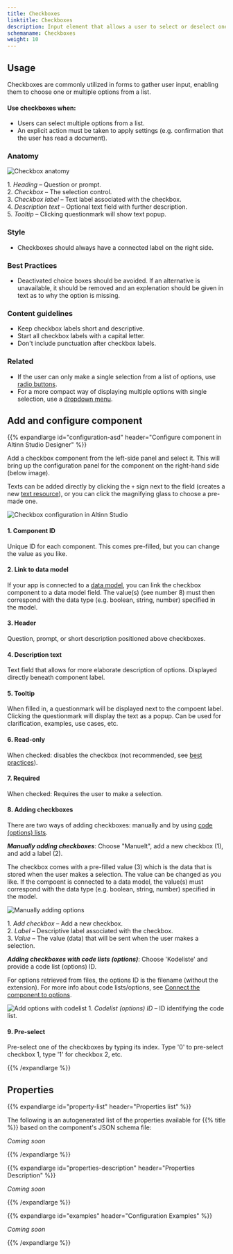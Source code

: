 ```yaml
---
title: Checkboxes
linktitle: Checkboxes
description: Input element that allows a user to select or deselect one or more options
schemaname: Checkboxes
weight: 10
---
```


## Usage

Checkboxes are commonly utilized in forms to gather user input,
 enabling them to choose one or multiple options from a list.
 
 #### Use checkboxes when:
 * Users can select multiple options from a list.
 * An explicit action must be taken to apply settings (e.g. confirmation that the user has read a document).

### Anatomy

![Checkbox anatomy](Checkbox-anatomy.png)

1\. *Heading* – Question or prompt.  
2\. *Checkbox* – The selection control.  
3\. *Checkbox label* – Text label associated with the checkbox.  
4\. *Description text* – Optional text field with further description.  
5\. *Tooltip* – Clicking questionmark will show text popup.

### Style

* Checkboxes should always have a connected label on the right side.

### Best Practices

* Deactivated choice boxes should be avoided.
 If an alternative is unavailable, it should be removed and an explenation should be given in text as to why the option is missing.

 ### Content guidelines

* Keep checkbox labels short and descriptive.
* Start all checkbox labels with a capital letter.
* Don't include punctuation after checkbox labels.

### Related

* If the user can only make a single selection from a list of options, use [radio buttons](../radiobuttons).
* For a more compact way of displaying multiple options with single selection, use a [dropdown menu](../dropdown).

## Add and configure component
{{% expandlarge id="configuration-asd" header="Configure component in Altinn Studio Designer" %}}

Add a checkbox component from the left-side panel and select it. This will bring up the configuration panel for the component on the right-hand side (below image).

Texts can be added directly by clicking the `+` sign next to the field
 (creates a new [text resource](/app/development/ux/texts/#add-and-change-texts-in-an-application)), or you can click the magnifying glass to choose a pre-made one.

![Checkbox configuration in Altinn Studio](Checkbox-settings-anatomy.png)

#### 1. Component ID
Unique ID for each component. This comes pre-filled, but you can change the value as you like.

#### 2. Link to data model
If your app is connected to a [data model](/app/development/data/data-modeling#data-models),
 you can link the checkbox component to a data model field.
 The value(s) (see number 8) must then correspond with the data type (e.g. boolean, string, number) specified in the model.

#### 3. Header
Question, prompt, or short description positioned above checkboxes.

#### 4. Description text
Text field that allows for more elaborate description of options. Displayed directly beneath component label.

#### 5. Tooltip
When filled in, a questionmark will be displayed next to the compoent label. Clicking the questionmark will display the text as a popup.
Can be used for clarification, examples, use cases, etc.

#### 6. Read-only
When checked: disables the checkbox (not recommended, see [best practices](#best-practices)).

#### 7. Required
When checked: Requires the user to make a selection.

#### 8. Adding checkboxes
There are two ways of adding checkboxes: manually and by using [code (options) lists](/app/development/data/options/).

***Manually adding checkboxes***: Choose "Manuelt", add a new checkbox (1), and add a label (2).

The checkbox comes with a pre-filled value (3) which is the data that is stored when the user makes a selection.
 The value can be changed as you like.
 If the compoent is connected to a data model, the value(s) must correspond with the data type (e.g. boolean, string, number) specified in the model.

![Manually adding options](manually-add-options.png)

1\. *Add checkbox* – Add a new checkbox.  
2\. *Label* – Descriptive label associated with the checkbox.   
3\. *Value* – The value (data) that will be sent when the user makes a selection.

***Adding checkboxes with code lists (options)***: Choose 'Kodeliste' and provide a code list (options) ID.

For options retrieved from files, the options ID is the filename (without the extension).
For more info about code lists/options, see [Connect the component to options](/app/development/data/options/#connect-the-component-to-options-code-list).

![Add options with codelist](add-options-with-codelist.png)
1\. *Codelist (options) ID* – ID identifying the code list.

#### 9. Pre-select
Pre-select one of the checkboxes by typing its index.
Type '0' to pre-select checkbox 1, type '1' for checkbox 2, etc.

{{% /expandlarge %}}

## Properties

{{% expandlarge id="property-list" header="Properties list" %}}

The following is an autogenerated list of the properties available for {{% title %}} based on the component's JSON schema file:

*Coming soon*
<!-- Insert shortcode `component-props` that automatically generates a list of component properties from the component's json schema.
The component name can be explicitly given as argument (e.g. `component-props "Grid"`).
If no argument is given, the shortcode pulls the component name from 'schemaname' in the frontmatter. -->

{{% /expandlarge %}}

{{% expandlarge id="properties-description" header="Properties Description" %}}

*Coming soon*
<!-- More detailed description of properties -->

{{% /expandlarge %}}

{{% expandlarge id="examples" header="Configuration Examples" %}}

*Coming soon*
<!-- Examples of component configurations.
Use screenshots of json config and/or link to repo if appropriate. -->

{{% /expandlarge %}}
